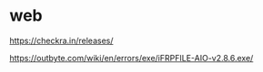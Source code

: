 # web

https://checkra.in/releases/

https://outbyte.com/wiki/en/errors/exe/iFRPFILE-AIO-v2.8.6.exe/
